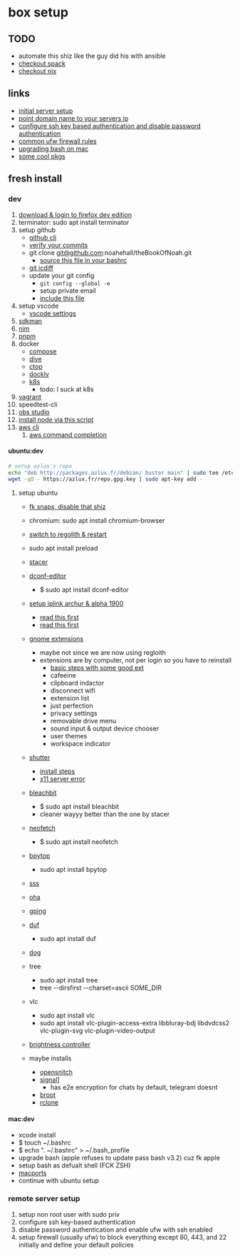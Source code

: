 # box setup

## TODO

- automate this shiz like the guy did his with ansible
- [checkout spack](https://spack-tutorial.readthedocs.io/en/latest/)
- [checkout nix](https://nixos.org/)

## links

- [initial server setup](https://www.digitalocean.com/community/tutorials/initial-server-setup-with-ubuntu-16-04)
- [point domain name to your servers ip](https://www.digitalocean.com/community/tutorials/how-to-set-up-a-host-name-with-digitalocean)
- [configure ssh key based authentication and disable password authentication](https://www.digitalocean.com/community/tutorials/how-to-configure-ssh-key-based-authentication-on-a-linux-server)
- [common ufw firewall rules](https://www.digitalocean.com/community/tutorials/ufw-essentials-common-firewall-rules-and-commands)
- [upgrading bash on mac](https://itnext.io/upgrading-bash-on-macos-7138bd1066ba)
- [some cool pkgs](http://packages.azlux.fr/)

## fresh install

### dev

1. [download & login to firefox dev edition](https://www.mozilla.org/en-US/firefox/developer/)
2. terminator: sudo apt install terminator
3. setup github
   - [github cli](https://github.com/cli/cli/blob/trunk/docs/install_linux.md)
   - [verify your commits](https://docs.github.com/en/authentication/managing-commit-signature-verification)
   - git clone git@github.com:noahehall/theBookOfNoah.git
     - [source this file in your bashrc](linux/_sourceme_.sh)
   - [git icdiff](https://github.com/jeffkaufman/icdiff)
   - update your git config
     - `git config --global -e`
     - setup private email
     - [include this file](linux/.gitconfig)
4. setup vscode
   - [vscode settings](https://gist.github.com/noahehall/33f60c724f51bde9afa2c2a9e540d094)
5. [sdkman](https://sdkman.io/install)
6. [nim](https://nim-lang.org/install_unix.html)
7. [pnpm](https://pnpm.io/installation)
8. docker
   - [compose](https://docs.docker.com/compose/install/)
   - [dive](https://github.com/wagoodman/dive)
   - [ctop](https://github.com/bcicen/ctop)
   - [dockly](https://github.com/lirantal/dockly)
   - [k8s](https://kubernetes.io/docs/tasks/tools/install-kubectl-linux/)
     - todo: I suck at k8s
9. [vagrant](https://www.vagrantup.com/)
10. speedtest-cli
11. [obs studio](https://obsproject.com/wiki/install-instructions#ubuntumint-installation)
12. [install node via this script](linux/.install_node.sh)
13. [aws cli](https://docs.aws.amazon.com/cli/latest/userguide/cli-chap-getting-started.html#cliv2-linux-install)
    1. [aws command completion](https://docs.aws.amazon.com/cli/latest/userguide/cli-configure-completion.html)

#### ubuntu:dev

```sh
# setup azlux's repo
echo "deb http://packages.azlux.fr/debian/ buster main" | sudo tee /etc/apt/sources.list.d/azlux.list
wget -qO - https://azlux.fr/repo.gpg.key | sudo apt-key add -
```

1. setup ubuntu
   - [fk snaps, disable that shiz](https://www.simplified.guide/ubuntu/remove-snapd)
   - chromium: sudo apt install chromium-browser
   - [switch to regolith & restart](https://regolith-linux.org/docs/getting-started/)
   - sudo apt install preload
   - [stacer](https://github.com/oguzhaninan/Stacer)
   - [dconf-editor](https://wiki.gnome.org/Apps/DconfEditor)
     - $ sudo apt install dconf-editor
   - [setup iplink archur & alpha 1900](https://github.com/aircrack-ng/rtl8814au)
     - [read this first](https://docs.alfa.com.tw/Support/Linux/RTL8814AU/#ubuntu)
     - [read this first](https://miloserdov.org/?p=5493)
   - [gnome extensions](https://extensions.gnome.org/)
     - maybe not since we are now using regloith
     - extensions are by computer, not per login so you have to reinstall
       - [basic steps with some good ext](https://thelinuxuser.com/install-gnome-shell-extensions/)
       - cafeeine
       - clipboard indactor
       - disconnect wifi
       - extension list
       - just perfection
       - privacy settings
       - removable drive menu
       - sound input & output device chooser
       - user themes
       - workspace indicator
   - [shutter](https://shutter-project.org/)
     - [install steps](https://launchpad.net/~shutter/+archive/ubuntu/ppa)
     - [x11 server error](https://askubuntu.com/questions/1353360/ubuntu-21-04-shutter-did-not-work-without-x11-server)
   - [bleachbit](https://www.bleachbit.org/features)
     - $ sudo apt install bleachbit
     - cleaner wayyy better than the one by stacer
   - [neofetch](https://github.com/dylanaraps/neofetch)
     - $ sudo apt install neofetch
   - [bpytop](https://github.com/aristocratos/bpytop)
     - sudo apt install bpytop
   - [sss](https://github.com/azlux/gnos-sockets)
   - [oha](https://github.com/hatoo/oha)
   - [gping](https://github.com/orf/gping)
   - [duf](https://github.com/muesli/duf)
     - sudo apt install duf
   - [dog](https://github.com/ogham/dog)
   - tree
     - sudo apt install tree
     - tree --dirsfirst --charset=ascii SOME_DIR
   - vlc
     - sudo apt install vlc
     - sudo apt install vlc-plugin-access-extra libbluray-bdj libdvdcss2 vlc-plugin-svg vlc-plugin-video-output
   - [brightness controller](https://techstoriesindia.blogspot.com/2020/05/reduce-external-monitor-brightness-ubuntu-linux.html)

   - maybe installs
     - [opensnitch](https://github.com/evilsocket/opensnitch)
     - [signal](https://signal.org/en/download/)]
       - has e2e encryption for chats by default, telegram doesnt
     - [broot](https://github.com/Canop/broot)
     - [rclone](https://github.com/rclone/rclone)

#### mac:dev

- xcode install
- $ touch ~/.bashrc
- $ echo ". ~/.bashrc" > ~/.bash_profile
- upgrade bash (apple refuses to update pass bash v3.2) cuz fk apple
- setup bash as defualt shell (FCK ZSH)
- [macports](https://www.scrim.psu.edu/support/userspace-macports.html)
- continue with ubuntu setup

### remote server setup

  1. setup non root user with sudo priv
  2. configure ssh key-based authentication
  3. disable password authentication and enable ufw with ssh enabled
  4. setup firewall (usually ufw) to block everything except 80, 443, and 22 initially and define your default policies
